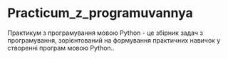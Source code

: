 # Practicum_z_programuvannya
Практикум з програмування мовою Python - це збірник задач з програмування, зорієнтований на формування практичних навичок у створенні програм мовою Python..
